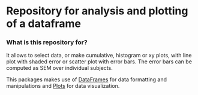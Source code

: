 # Repository for analysis and plotting of a dataframe #

### What is this repository for? ###

It allows to select data, or make cumulative, histogram or xy plots, with line plot with shaded error or scatter plot with error bars. The error bars can be computed as SEM over individual subjects.

This packages makes use of [DataFrames](https://github.com/JuliaStats/DataFrames.jl) for data formatting and manipulations and [Plots](https://github.com/tbreloff/Plots.jl) for data visualization.
